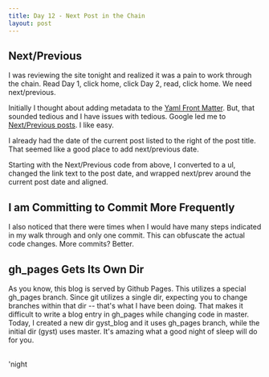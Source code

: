 ```yaml
---
title: Day 12 - Next Post in the Chain
layout: post
---
```


Next/Previous
-------------

I was reviewing the site tonight and realized it was a pain to work
through the chain.  Read Day 1, click home, click Day 2, read, click
home.  We need next/previous.

Initially I thought about adding metadata to the [Yaml Front Matter](http://wiki.github.com/mojombo/jekyll/yaml-front-matter).  But, that sounded tedious and I have issues with tedious.  Google led me to [Next/Previous posts](http://groups.google.com/group/jekyll-rb/browse_thread/thread/5bc80ff78c15d235).  I like easy.

I already had the date of the current post listed to the right of the
post title.  That seemed like a good place to add next/previous date.

Starting with the Next/Previous code from above, I converted to a ul,
changed the link text to the post date, and wrapped next/prev around
the current post date and aligned.


I am Committing to Commit More Frequently
------------------------------------------

I also noticed that there were times when I would have many steps
indicated in my walk through and only one commit.  This can obfuscate the
actual code changes.  More commits?  Better.

gh_pages Gets Its Own Dir
--------------------------

As you know, this blog is served by Github Pages.  This utilizes a special gh_pages branch.  Since git utilizes a single dir, expecting you to change branches within that dir -- that's what I have been doing.  That makes it difficult to write a blog entry in gh_pages while changing code in master.  Today, I created a new dir gyst_blog and it uses gh_pages branch, while the initial dir (gyst) uses master.  It's amazing what a good night of sleep will do for you.

<br/>
'night
